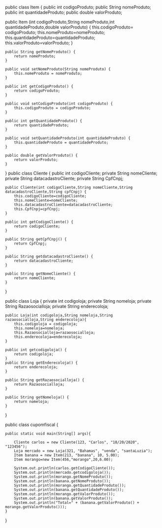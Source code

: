 public class Item {
    public int codigoProduto;
    public String nomeProduto;
    public int quantidadeProduto;
    public double valorProduto;

public Item (int codigoProduto,String nomeProduto,int quantidadeProduto,double valorProduto) {
    this.codigoProduto= codigoProduto;
    this.nomeProduto=nomeProduto;
    this.quantidadeProduto=quantidadeProduto;
    this.valorProduto=valorProduto;
}

    public String getNomeProduto() {
        return nomeProduto;
    }

    public void setNomeProduto(String nomeProduto) {
        this.nomeProduto = nomeProduto;
    }

    public int getCodigoProduto() {
        return codigoProduto;
    }

    public void setCodigoProduto(int codigoProduto) {
        this.codigoProduto = codigoProduto;
    }

    public int getQuantidadeProduto() {
        return quantidadeProduto;
    }

    public void setQuantidadeProduto(int quantidadeProduto) {
        this.quantidadeProduto = quantidadeProduto;
    }

    public double getValorProduto() {
        return valorProduto;
    }

}
public class Cliente {
   public int codigoCliente;
    private String nomeCliente;
    private String datacadastroCliente;
    private String CpfCnpj;

    public Cliente(int codigoCliente,String nomeCliente,String datacadastroCliente,String cpfCnpj) {
        this.codigoCliente=codigoCliente;
        this.nomeCliente=nomeCliente;
        this.datacadastroCliente=datacadastroCliente;
        this.CpfCnpj=cpfCnpj;
    }

    public int getCodigoCliente() {
        return codigoCliente;
    }

    public String getCpfCnpj() {
        return CpfCnpj;
    }

    public String getdatacadastroCliente() {
        return datacadastroCliente;
    }

    public String getNomeCliente() {
        return nomeCliente;
    }
}


public class Loja {
    private int codigoloja;
    private String nomeloja;
    private String Razaosocialloja;
    private String enderecoloja;

    public Loja(int codigoloja,String nomeloja,String razaosocialloja,String enderecoloja){
        this.codigoloja = codigoloja;
        this.nomeloja=nomeloja;
        this.Razaosocialloja=razaosocialloja;
        this.enderecoloja=enderecoloja;
    }

    public int getcodigoloja() {
        return codigoloja;
    }
    public String getEnderecoloja() {
        return enderecoloja;
    }

    public String getRazaosocialloja() {
        return Razaosocialloja;
    }

    public String getNomeloja() {
        return nomeloja;
    }
}

public class cupomfiscal {





    public static void main(String[] args){

        Cliente carlos = new Cliente(123, "Carlos", "18/20/2020", "123456");
        Loja mercado = new Loja(321, "Bahamas", "venda", "santaLuzia");
        Item banana = new Item(213, "banana", 10, 5.00);
        Item morango=new Item(456,"morango",20,6.00);

        System.out.println(carlos.getCodigoCliente());
        System.out.println(mercado.getcodigoloja());
        System.out.println(morango.getNomeProduto());
        System.out.println(banana.getNomeProduto());
        System.out.println(morango.getQuantidadeProduto());
        System.out.println(banana.getQuantidadeProduto());
        System.out.println(morango.getValorProduto());
        System.out.println(banana.getValorProduto());
        System.out.println("Total=" + (banana.getValorProduto() + morango.getValorProduto()));
    }





}


